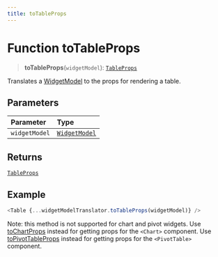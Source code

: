 ```yaml
---
title: toTableProps
---
```


# Function toTableProps

> **toTableProps**(`widgetModel`): [`TableProps`](../../../../sdk-ui/interfaces/interface.TableProps.md)

Translates a [WidgetModel](../../../fusion-embed/interface.WidgetModel.md) to the props for rendering a table.

## Parameters

| Parameter | Type |
| :------ | :------ |
| `widgetModel` | [`WidgetModel`](../../../fusion-embed/interface.WidgetModel.md) |

## Returns

[`TableProps`](../../../../sdk-ui/interfaces/interface.TableProps.md)

## Example

```ts
<Table {...widgetModelTranslator.toTableProps(widgetModel)} />
```

Note: this method is not supported for chart and pivot widgets.
Use [toChartProps](function.toChartProps.md) instead for getting props for the `<Chart>`  component.
Use [toPivotTableProps](function.toPivotTableProps.md) instead for getting props for the `<PivotTable>`  component.
